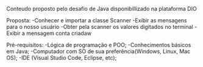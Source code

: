 Conteudo proposto pelo desafio de Java disponibillizado na plataforma DIO

Proposta:
-Conhecer e importar a classe Scanner
-Exibir as mensagens para o nosso usuário
-Obter pela scanner os valores digitados no terminal
-Exibir a mensagem conta criadaw

Pré-requisitos:
-Lógica de programação e POO;
-Conhecimentos básicos em Java;
-Computador com SO de sua preferência(Windows, Linux, Mac OS);
-IDE (Visual Studio Code, Eclipse, etc);
